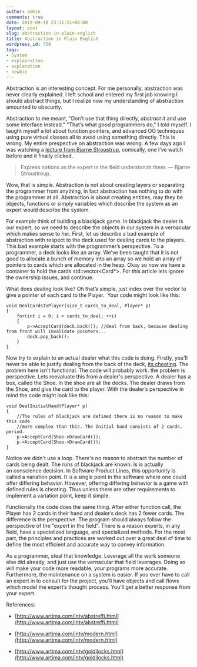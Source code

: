 ```yaml
---
author: admin
comments: true
date: 2012-09-18 23:11:51+00:00
layout: post
slug: abstraction-in-plain-english
title: Abstraction in Plain English
wordpress_id: 750
tags:
- System
- explaination
- explanation
- newbie
---
```


Abstraction is an interesting concept. For me personally, abstraction was never clearly explained. I left school and entered my first job knowing I should abstract things, but I realize now my understanding of abstraction amounted to obscurity.

<!-- more -->

Abstraction to me meant, “Don’t use that thing directly, _abstract it_ and use some interface instead." "That’s what _good_ programmers do," I told myself. I taught myself a lot about function pointers, and advanced OO techniques using pure virtual classes all to avoid using something directly. This is wrong. My entire prespective on abstraction was wrong. A few days ago I was watching a [lecture from Bjarne Stroustrup](http://channel9.msdn.com/Events/GoingNative/GoingNative-2012/Keynote-Bjarne-Stroustrup-Cpp11-Style), comically, one I’ve watch before and it finally clicked.


<blockquote>Express notions as the expert in the field understands them. — Bjarne Stroustroup.</blockquote>


Wow, that is simple. Abstraction is not about creating layers or separating the programmer from anything, in fact abstraction has nothing to do with the programmer at all. Abstraction is about creating entities, may they be objects, functions or simply variables which describe the system as an expert would describe the system.

For example think of building a blackjack game. In blackjack the dealer is our expert, so we need to describe the objects in our system in a vernacular which makes sense to her. First, let us describe a bad example of abstraction with respect to the deck used for dealing cards to the players. This bad example starts with the programmer’s perspective. To a programmer, a deck looks like an array. We’ve been taught that it is not good to allocate a bunch of memory into an array so we hold an array of pointers to cards which are allocated in the heap. Okay so now we have a container to hold the cards std::vector<Card*>. For this article lets ignore the ownership issues, and continue.

What does dealing look like? Oh that’s simple, just index over the vector to give a pointer of each card to the Player.  Your code might look like this:

    
    void DealCardsToPlayer(size_t cards_to_deal, Player* p)
    {
        for(int i = 0; i < cards_to_deal; ++i)
        {
            p->AcceptCard(deck.back()); //deal from back, because dealing from front will invalidate pointers...
            deck.pop_back();
        }
    }


Now try to explain to an actual dealer what this code is doing. Firstly, you'll never be able to justify dealing from the back of the deck, [its cheating](http://en.wikipedia.org/wiki/Cheating_(casino)). The problem here isn't functional. The code will probably work. the problem is perspective. Lets reevaluate this from a dealer's perspective. A dealer has a box, called the Shoe. In the shoe are all the decks. The dealer draws from the Shoe, and give the card to the player. With the dealer’s perspective in mind the code might look like this:

    
    void DealInitialHand(Player* p)
    {
        //The rules of blackjack are defined there is no reason to make this code
        //more complex than this. The Initial hand consists of 2 cards. period.
        p->AcceptCard(Shoe->DrawCard());
        p->AcceptCard(Shoe->DrawCard());
    }


Notice we didn't use a loop. There's no reason to abstract the number of cards being dealt. The runs of blackjack are known. Is is actually an conscience decision. In Software Product Lines, this opportunity is called a variation point. It is a single point in the software where one could offer differing behavior. However, offering differing behavior is a game with defined rules is cheating. Thus unless there are other requirements to implement a variation point, keep it simple.

Functionally the code does the same thing. After either function call, the Player has 2 cards in their hand and dealer’s deck has 2 fewer cards. The difference is the perspective. The program should always follow the perspective of the “expert in the field”. There is a reason experts, in any field, have a specialized language, and specialized methods. For the most part, the principles and practices are worked out over a great deal of time to define the most efficient and accurate way to convey information.

As a programmer, steal that knowledge. Leverage all the work someone else did already, and just use the vernacular that field leverages. Doing so will make your code more readable, your programs more accurate. Furthermore, the maintenance on a system is easier. If you ever have to call an expert in to consult for the project, you’ll have objects and call flows which model the expert’s thought process. You’ll get a better response from your expert.

References:



	
  * [http://www.artima.com/intv/abstreffi.html](http://www.artima.com/intv/abstreffi.html)

	
  * [http://www.artima.com/intv/modern.html](http://www.artima.com/intv/modern.html)

	
  * [http://www.artima.com/intv/goldilocks.html](http://www.artima.com/intv/goldilocks.html)


